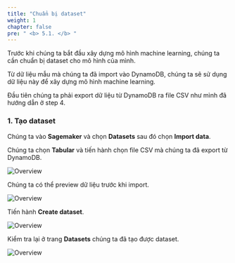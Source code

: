 ```yaml
---
title: "Chuẩn bị dataset"
weight: 1
chapter: false
pre: " <b> 5.1. </b> "
---
```


Trước khi chúng ta bắt đầu xây dựng mô hình machine learning, chúng ta cần chuẩn bị dataset cho mô hình của mình.

Từ dữ liệu mẫu mà chúng ta đã import vào DynamoDB, chúng ta sẽ sử dụng dữ liệu này để xây dựng mô hình machine learning.

Đầu tiên chúng ta phải export dữ liệu từ DynamoDB ra file CSV như mình đã hướng dẫn ở step 4.

### 1. Tạo dataset

Chúng ta vào **Sagemaker** và chọn **Datasets** sau đó chọn **Import data**.

Chúng ta chọn **Tabular** và tiến hành chọn file CSV mà chúng ta đã export từ DynamoDB.

![Overview](/fcj-ss2-workshop-003/images/66.png)

Chúng ta có thể preview dữ liệu trước khi import.

![Overview](/fcj-ss2-workshop-003/images/67.png)

Tiến hành **Create dataset**.

![Overview](/fcj-ss2-workshop-003/images/68.png)

Kiểm tra lại ở trang **Datasets** chúng ta đã tạo được dataset.

![Overview](/fcj-ss2-workshop-003/images/69.png)